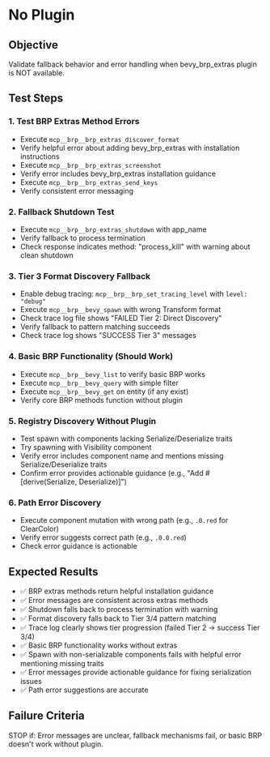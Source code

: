 # No Plugin

## Objective
Validate fallback behavior and error handling when bevy_brp_extras plugin is NOT available.

## Test Steps

### 1. Test BRP Extras Method Errors
- Execute `mcp__brp__brp_extras_discover_format`
- Verify helpful error about adding bevy_brp_extras with installation instructions
- Execute `mcp__brp__brp_extras_screenshot`
- Verify error includes bevy_brp_extras installation guidance
- Execute `mcp__brp__brp_extras_send_keys`
- Verify consistent error messaging

### 2. Fallback Shutdown Test
- Execute `mcp__brp__brp_extras_shutdown` with app_name
- Verify fallback to process termination
- Check response indicates method: "process_kill" with warning about clean shutdown

### 3. Tier 3 Format Discovery Fallback
- Enable debug tracing: `mcp__brp__brp_set_tracing_level` with `level: "debug"`
- Execute `mcp__brp__bevy_spawn` with wrong Transform format
- Check trace log file shows "FAILED Tier 2: Direct Discovery"
- Verify fallback to pattern matching succeeds
- Check trace log shows "SUCCESS Tier 3" messages

### 4. Basic BRP Functionality (Should Work)
- Execute `mcp__brp__bevy_list` to verify basic BRP works
- Execute `mcp__brp__bevy_query` with simple filter
- Execute `mcp__brp__bevy_get` on entity (if any exist)
- Verify core BRP methods function without plugin

### 5. Registry Discovery Without Plugin
- Test spawn with components lacking Serialize/Deserialize traits
- Try spawning with Visibility component
- Verify error includes component name and mentions missing Serialize/Deserialize traits
- Confirm error provides actionable guidance (e.g., "Add #[derive(Serialize, Deserialize)]")

### 6. Path Error Discovery
- Execute component mutation with wrong path (e.g., `.0.red` for ClearColor)
- Verify error suggests correct path (e.g., `.0.0.red`)
- Check error guidance is actionable

## Expected Results
- ✅ BRP extras methods return helpful installation guidance
- ✅ Error messages are consistent across extras methods
- ✅ Shutdown falls back to process termination with warning
- ✅ Format discovery falls back to Tier 3/4 pattern matching
- ✅ Trace log clearly shows tier progression (failed Tier 2 → success Tier 3/4)
- ✅ Basic BRP functionality works without extras
- ✅ Spawn with non-serializable components fails with helpful error mentioning missing traits
- ✅ Error messages provide actionable guidance for fixing serialization issues
- ✅ Path error suggestions are accurate

## Failure Criteria
STOP if: Error messages are unclear, fallback mechanisms fail, or basic BRP doesn't work without plugin.
